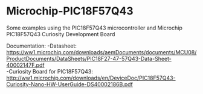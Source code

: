 # Microchip-PIC18F57Q43
Some examples using the PIC18F57Q43 microcontroller and Microchip PIC18F57Q43 Curiosity Development Board

Documentation:
-Datasheet: https://ww1.microchip.com/downloads/aemDocuments/documents/MCU08/ProductDocuments/DataSheets/PIC18F27-47-57Q43-Data-Sheet-40002147F.pdf<br>
-Curiosity Board for PIC18F57Q43: http://ww1.microchip.com/downloads/en/DeviceDoc/PIC18F57Q43-Curiosity-Nano-HW-UserGuide-DS40002186B.pdf<br>
